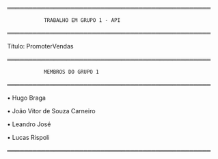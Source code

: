 ════════════════════════════════════════════════

				TRABALHO EM GRUPO 1 - API        

════════════════════════════════════════════════

Título: PromoterVendas

════════════════════════════════════════════════

				MEMBROS DO GRUPO 1              

════════════════════════════════════════════════

• Hugo Braga

• João Vitor de Souza Carneiro

• Leandro José

• Lucas Rispoli

════════════════════════════════════════════════